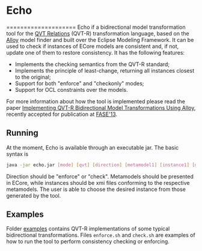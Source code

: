 # Echo
====================
Echo if a bidirectional model transformation tool for the [QVT Relations](http://www.omg.org/spec/QVT/1.1/) (QVT-R) transformation language, based on the [Alloy](http://alloy.mit.edu) model finder and built over the Eclipse Modeling Framework.
It can be used to check if instances of ECore models are consistent and, if not, update one of them to restore consistency. It has the following features:

* Implements the checking semantics from the QVT-R standard;
* Implements the principle of least-change, returning all instances closest to the original;
* Support for both "enforce" and "checkonly" modes;
* Support for OCL constraints over the models.

For more information about how the tool is implemented please read the paper [Implementing QVT-R Bidirectional Model Transformations Using Alloy](http://www3.di.uminho.pt/~mac/Publications/fase13.pdf), recently accepted for publication at [FASE'13](http://www.etaps.org/2013/fase13).

Running
--------------------
At the moment, Echo is available through an executable jar. The basic syntax is
```sh
java -jar echo.jar [mode] [qvt] [direction] [metamodel1] [instance1] [metamodel2] [instance2]
```
Direction should be "enforce" or "check". Metamodels should be presented in ECore, while instances should be xmi files conforming to the respective metamodels.
The user is able to choose the desired instance from those generated by the tool. 

Examples
--------------------
Folder [examples](examples) contains QVT-R implementations of some typical bidirectional transformations. Files `enforce.sh` and `check.sh` are examples of how to run the tool to perform consistency checking or enforcing.
